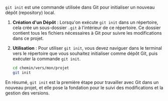 `git init` est une commande utilisée dans Git pour initialiser un nouveau dépôt (repository) local.

1. **Création d'un Dépôt** : Lorsqu'on exécute `git init` dans un répertoire, cela crée un sous-dossier `.git` à l'intérieur de ce répertoire. Ce dossier contient tous les fichiers nécessaires à Git pour suivre les modifications dans ce projet.

2. **Utilisation** : Pour utiliser `git init`, vous devez naviguer dans le terminal vers le répertoire que vous souhaitez initialiser comme dépôt Git, puis exécuter la commande `git init`.

   ```bash
   cd chemin/vers/mon/projet
   git init
   ```

En résumé, `git init` est la première étape pour travailler avec Git dans un nouveau projet, et elle pose la fondation pour le suivi des modifications et la gestion des versions.
